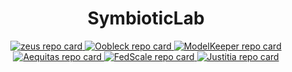 <div align="center"><h1>SymbioticLab</h1></div>

<!--
Where are these images coming from? See https://github.com/anuraghazra/github-readme-stats
Adding new repos: python gen_repo_card_html.py SymbioticLab Justitia >> README.md
-->

<div align="center">
<a href="https://github.com/ml-energy/zeus">
  <picture>
    <source media="(prefers-color-scheme: dark)" srcset="https://github-readme-stats-git-master-jaywonchungs-projects.vercel.app/api/pin/?username=ml-energy&repo=zeus&theme=github_dark&hide_border=false&description_lines_count=2&show_owner=false&border_color=30363d">
    <source media="(prefers-color-scheme: light)" srcset="https://github-readme-stats-git-master-jaywonchungs-projects.vercel.app/api/pin/?username=ml-energy&repo=zeus&theme=default_repocard&hide_border=false&description_lines_count=2&show_owner=false&border_color=d0d7de">
    <img src="https://github-readme-stats-git-master-jaywonchungs-projects.vercel.app/api/pin/?username=ml-energy&repo=zeus&theme=default_repocard&hide_border=false&description_lines_count=2&show_owner=false&border_color=d0d7de" alt="zeus repo card">
  </picture>
</a>
<a href="https://github.com/SymbioticLab/Oobleck">
  <picture>
    <source media="(prefers-color-scheme: dark)" srcset="https://github-readme-stats-git-master-jaywonchungs-projects.vercel.app/api/pin/?username=SymbioticLab&repo=Oobleck&theme=github_dark&hide_border=false&description_lines_count=2&show_owner=false&border_color=30363d">
    <source media="(prefers-color-scheme: light)" srcset="https://github-readme-stats-git-master-jaywonchungs-projects.vercel.app/api/pin/?username=SymbioticLab&repo=Oobleck&theme=default_repocard&hide_border=false&description_lines_count=2&show_owner=false&border_color=d0d7de">
    <img src="https://github-readme-stats-git-master-jaywonchungs-projects.vercel.app/api/pin/?username=SymbioticLab&repo=Oobleck&theme=default_repocard&hide_border=false&description_lines_count=2&show_owner=false&border_color=d0d7de" alt="Oobleck repo card">
  </picture>
</a>
<a href="https://github.com/SymbioticLab/ModelKeeper">
  <picture>
    <source media="(prefers-color-scheme: dark)" srcset="https://github-readme-stats-git-master-jaywonchungs-projects.vercel.app/api/pin/?username=SymbioticLab&repo=ModelKeeper&theme=github_dark&hide_border=false&description_lines_count=2&show_owner=false&border_color=30363d">
    <source media="(prefers-color-scheme: light)" srcset="https://github-readme-stats-git-master-jaywonchungs-projects.vercel.app/api/pin/?username=SymbioticLab&repo=ModelKeeper&theme=default_repocard&hide_border=false&description_lines_count=2&show_owner=false&border_color=d0d7de">
    <img src="https://github-readme-stats-git-master-jaywonchungs-projects.vercel.app/api/pin/?username=SymbioticLab&repo=ModelKeeper&theme=default_repocard&hide_border=false&description_lines_count=2&show_owner=false&border_color=d0d7de" alt="ModelKeeper repo card">
  </picture>
</a>
<a href="https://github.com/SymbioticLab/Aequitas">
  <picture>
    <source media="(prefers-color-scheme: dark)" srcset="https://github-readme-stats-git-master-jaywonchungs-projects.vercel.app/api/pin/?username=SymbioticLab&repo=Aequitas&theme=github_dark&hide_border=false&description_lines_count=2&show_owner=false&border_color=30363d">
    <source media="(prefers-color-scheme: light)" srcset="https://github-readme-stats-git-master-jaywonchungs-projects.vercel.app/api/pin/?username=SymbioticLab&repo=Aequitas&theme=default_repocard&hide_border=false&description_lines_count=2&show_owner=false&border_color=d0d7de">
    <img src="https://github-readme-stats-git-master-jaywonchungs-projects.vercel.app/api/pin/?username=SymbioticLab&repo=Aequitas&theme=default_repocard&hide_border=false&description_lines_count=2&show_owner=false&border_color=d0d7de" alt="Aequitas repo card">
  </picture>
</a>
<a href="https://github.com/SymbioticLab/FedScale">
  <picture>
    <source media="(prefers-color-scheme: dark)" srcset="https://github-readme-stats-git-master-jaywonchungs-projects.vercel.app/api/pin/?username=SymbioticLab&repo=FedScale&theme=github_dark&hide_border=false&description_lines_count=2&show_owner=false&border_color=30363d">
    <source media="(prefers-color-scheme: light)" srcset="https://github-readme-stats-git-master-jaywonchungs-projects.vercel.app/api/pin/?username=SymbioticLab&repo=FedScale&theme=default_repocard&hide_border=false&description_lines_count=2&show_owner=false&border_color=d0d7de">
    <img src="https://github-readme-stats-git-master-jaywonchungs-projects.vercel.app/api/pin/?username=SymbioticLab&repo=FedScale&theme=default_repocard&hide_border=false&description_lines_count=2&show_owner=false&border_color=d0d7de" alt="FedScale repo card">
  </picture>
</a>
<a href="https://github.com/SymbioticLab/Justitia">
  <picture>
    <source media="(prefers-color-scheme: dark)" srcset="https://github-readme-stats-git-master-jaywonchungs-projects.vercel.app/api/pin/?username=SymbioticLab&repo=Justitia&theme=github_dark&hide_border=false&description_lines_count=2&show_owner=false&border_color=30363d">
    <source media="(prefers-color-scheme: light)" srcset="https://github-readme-stats-git-master-jaywonchungs-projects.vercel.app/api/pin/?username=SymbioticLab&repo=Justitia&theme=default_repocard&hide_border=false&description_lines_count=2&show_owner=false&border_color=d0d7de">
    <img src="https://github-readme-stats-git-master-jaywonchungs-projects.vercel.app/api/pin/?username=SymbioticLab&repo=Justitia&theme=default_repocard&hide_border=false&description_lines_count=2&show_owner=false&border_color=d0d7de" alt="Justitia repo card">
  </picture>
</a>
</div>
